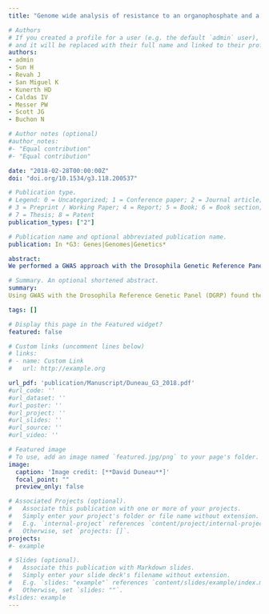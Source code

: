 ```yaml
---
title: "Genome wide analysis of resistance to an organophosphate and a pyrethroid insecticide."

# Authors
# If you created a profile for a user (e.g. the default `admin` user), write the username (folder name) here 
# and it will be replaced with their full name and linked to their profile.
authors: 
- admin
- Sun H
- Revah J
- San Miguel K
- Kunerth HD
- Caldas IV
- Messer PW
- Scott JG
- Buchon N

# Author notes (optional)
#author_notes:
#- "Equal contribution"
#- "Equal contribution"

date: "2018-02-28T00:00:00Z"
doi: "doi.org/10.1534/g3.118.200537"

# Publication type.
# Legend: 0 = Uncategorized; 1 = Conference paper; 2 = Journal article;
# 3 = Preprint / Working Paper; 4 = Report; 5 = Book; 6 = Book section;
# 7 = Thesis; 8 = Patent
publication_types: ["2"]

# Publication name and optional abbreviated publication name.
publication: In *G3: Genes|Genomes|Genetics*

abstract: 
We performed a GWAS approach with the Drosophila Genetic Reference Panel (DGRP) to identify the mutations involved in resistance to two widely used insecticides. Most variation in parathion resistance was associated the target gene Ace, while most variation in deltamethrin resistance was associated with Cyp6a23, a gene encoding a detoxification enzyme never previously associated with resistance. A “nested GWAS” further revealed the contribution of other loci: Dscam1 and trpl (parathion), but only in lines lacking Wolbachia. Cyp6a17 was implicated in deltamethrin resistance. We observed signatures of recent selective sweeps at all of these resistance loci and confirmed that the soft sweep at Ace is indeed driven by the identified resistance mutations. Analysis of allele frequencies in additional population samples revealed that most resistance mutations are segregating across the globe.

# Summary. An optional shortened abstract.
summary: 
Using GWAS with the Drosophila Reference Genetic Panel (DGRP) found the genetic basis of the resistance to Parathion and Deltamethrin, two commonly used insecticides.

tags: []

# Display this page in the Featured widget?
featured: false

# Custom links (uncomment lines below)
# links:
# - name: Custom Link
#   url: http://example.org

url_pdf: 'publication/Manuscript/Duneau_G3_2018.pdf'
#url_code: ''
#url_dataset: ''
#url_poster: ''
#url_project: ''
#url_slides: ''
#url_source: ''
#url_video: ''

# Featured image
# To use, add an image named `featured.jpg/png` to your page's folder. 
image:
  caption: 'Image credit: [**David Duneau**]'
  focal_point: ""
  preview_only: false

# Associated Projects (optional).
#   Associate this publication with one or more of your projects.
#   Simply enter your project's folder or file name without extension.
#   E.g. `internal-project` references `content/project/internal-project/index.md`.
#   Otherwise, set `projects: []`.
projects:
#- example

# Slides (optional).
#   Associate this publication with Markdown slides.
#   Simply enter your slide deck's filename without extension.
#   E.g. `slides: "example"` references `content/slides/example/index.md`.
#   Otherwise, set `slides: ""`.
#slides: example
---
```

